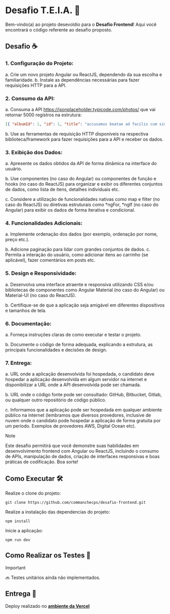 # Desafio T.E.I.A. 🚀

Bem-vindo(a) ao projeto desevoldio para o **Desafio Frontend**! Aqui você encontrará o código referente ao desafio proposto.

## Desafio ☕️

### 1. Configuração do Projeto:
a. Crie um novo projeto Angular ou ReactJS, dependendo da sua escolha e familiaridade.
b. Instale as dependências necessárias para fazer requisições HTTP para a API.
### 2. Consumo da API:

a. Consuma a API https://jsonplaceholder.typicode.com/photos/ que vai retornar 5000 registros na estrutura: 
```json
[{ "albumId": 1, "id": 1, "title": "accusamus beatae ad facilis cum similique qui sunt", "url": "https://via.placeholder.com/600/92c952", "thumbnailUrl": "https://via.placeholder.com/150/92c952" }, ...]
```

b. Use as ferramentas de requisição HTTP disponíveis na respectiva biblioteca/framework para fazer requisições para a API e receber os dados.

### 3. Exibição dos Dados:

a. Apresente os dados obtidos da API de forma dinâmica na interface do usuário.

b. Use componentes (no caso do Angular) ou componentes de função e hooks (no caso do ReactJS) para organizar e exibir os diferentes conjuntos de dados, como lista de itens, detalhes individuais etc.

c. Considere a utilização de funcionalidades nativas como map e filter (no caso do ReactJS) ou diretivas estruturais como *ngFor, *ngIf (no caso do Angular) para exibir os dados de forma iterativa e condicional.

### 4. Funcionalidades Adicionais:

a. Implemente ordenação dos dados (por exemplo, ordenação por nome, preço etc.).

b. Adicione paginação para lidar com grandes conjuntos de dados.
c. Permita a interação do usuário, como adicionar itens ao carrinho (se aplicável), fazer comentários em posts etc.

### 5. Design e Responsividade:
a. Desenvolva uma interface atraente e responsiva utilizando CSS e/ou bibliotecas de componentes como Angular Material (no caso do Angular) ou Material-UI (no caso do ReactJS).

b. Certifique-se de que a aplicação seja amigável em diferentes dispositivos e tamanhos de tela.

### 6. Documentação:
a. Forneça instruções claras de como executar e testar o projeto.

b. Documente o código de forma adequada, explicando a estrutura, as principais funcionalidades e decisões de design.
### 7. Entrega:
a. URL onde a aplicação desenvolvida foi hospedada, o candidato deve hospedar a aplicação desenvolvida em algum servidor na internet e disponibilizar a URL onde a API desenvolvida pode ser chamada.

b. URL onde o código fonte pode ser consultado: GitHub, Bitbucket, Gitlab, ou qualquer outro repositório de código público.

c. Informamos que a aplicação pode ser hospedada em qualquer ambiente público na internet (lembramos que diversos provedores, inclusive de nuvem onde o candidato pode hospedar a aplicação de forma gratuita por um período. Exemplos de provedores AWS, Digital Ocean etc).
> [!NOTE]
> Este desafio permitirá que você demonstre suas habilidades em desenvolvimento frontend com Angular ou ReactJS, incluindo o consumo de APIs, manipulação de dados, criação de interfaces responsivas e boas práticas de codificação. Boa sorte!



## Como Executar 🛠️

Realize o clone do projeto:
```
git clone https://github.com/commanchecps/desafio-frontend.git
```

Realize a instalação das dependencias do projeto:
```
npm install
```

Inicie a aplicação:
```
npm run dev
```

## Como Realizar os Testes 🐞

> [!IMPORTANT]
> 🔜 Testes unitários ainda não implementados.
## Entrega 🐧

Deploy realizado no **[ambiente da Vercel](https://desafio-frontend-pi.vercel.app/)**

